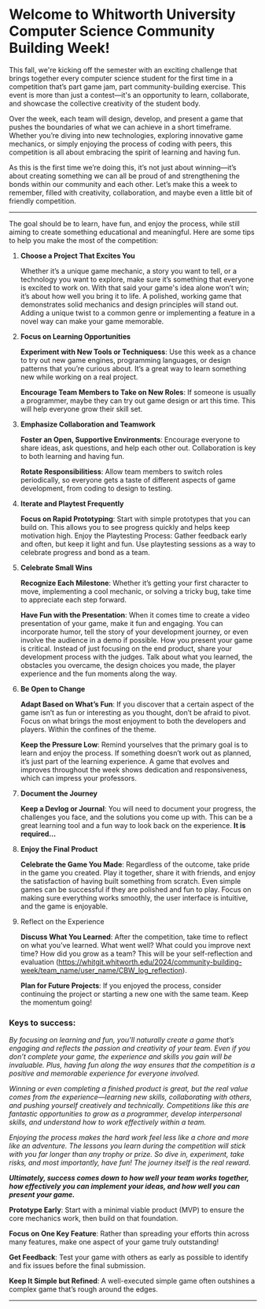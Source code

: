 # Welcome to Whitworth University Computer Science Community Building Week!

This fall, we're kicking off the semester with an exciting challenge that brings together every computer science student for the first time in a competition that’s part game jam, part community-building exercise. This event is more than just a contest—it's an opportunity to learn, collaborate, and showcase the collective creativity of the student body.

Over the week, each team will design, develop, and present a game that pushes the boundaries of what we can achieve in a short timeframe. Whether you’re diving into new technologies, exploring innovative game mechanics, or simply enjoying the process of coding with peers, this competition is all about embracing the spirit of learning and having fun.

As this is the first time we’re doing this, it’s not just about winning—it’s about creating something we can all be proud of and strengthening the bonds within our community and each other. Let’s make this a week to remember, filled with creativity, collaboration, and maybe even a little bit of friendly competition.


---

The goal should be to learn, have fun, and enjoy the process, while still aiming to create something educational and meaningful. Here are some tips to help you make the most of the competition:

1. **Choose a Project That Excites You**

    Whether it’s a unique game mechanic, a story you want to tell, or a technology you want to explore, make sure it’s something that everyone is excited to work on.
    With that said your game's idea alone won’t win; it’s about how well you bring it to life. A polished, working game that demonstrates solid mechanics and design principles will stand out.
    Adding a unique twist to a common genre or implementing a feature in a novel way can make your game memorable.

2. **Focus on Learning Opportunities**

    **Experiment with New Tools or Techniquess**: Use this week as a chance to try out new game engines, programming languages, or design patterns that you’re curious about. It’s a great way to learn something new while working on a real project.

    **Encourage Team Members to Take on New Roles**: If someone is usually a programmer, maybe they can try out game design or art this time. This will help everyone grow their skill set.

3. **Emphasize Collaboration and Teamwork**

    **Foster an Open, Supportive Environments**: Encourage everyone to share ideas, ask questions, and help each other out. Collaboration is key to both learning and having fun.

    **Rotate Responsibilitiess**: Allow team members to switch roles periodically, so everyone gets a taste of different aspects of game development, from coding to design to testing.

4. **Iterate and Playtest Frequently**

    **Focus on Rapid Prototyping**: Start with simple prototypes that you can build on. This allows you to see progress quickly and helps keep motivation high.
    Enjoy the Playtesting Process: Gather feedback early and often, but keep it light and fun. Use playtesting sessions as a way to celebrate progress and bond as a team.

5. **Celebrate Small Wins**

    **Recognize Each Milestone**: Whether it’s getting your first character to move, implementing a cool mechanic, or solving a tricky bug, take time to appreciate each step forward.

    **Have Fun with the Presentation**: When it comes time to create a video presentation of your game, make it fun and engaging. You can incorporate humor, tell the story of your development journey, or even involve the audience in a demo if possible. 
    How you present your game is critical.
    Instead of just focusing on the end product, share your development process with the judges. Talk about what you learned, the obstacles you overcame, the design choices you made, the player experience and the fun moments along the way.

6. **Be Open to Change**

    **Adapt Based on What’s Fun**: If you discover that a certain aspect of the game isn’t as fun or interesting as you thought, don’t be afraid to pivot. Focus on what brings the most enjoyment to both the developers and players. Within the confines of the theme.

    **Keep the Pressure Low**: Remind yourselves that the primary goal is to learn and enjoy the process. If something doesn’t work out as planned, it’s just part of the learning experience.
    A game that evolves and improves throughout the week shows dedication and responsiveness, which can impress your professors.

7. **Document the Journey**

    **Keep a Devlog or Journal**: You will need to document your progress, the challenges you face, and the solutions you come up with. This can be a great learning tool and a fun way to look back on the experience. **It is required…**

8. **Enjoy the Final Product**

    **Celebrate the Game You Made**: Regardless of the outcome, take pride in the game you created. Play it together, share it with friends, and enjoy the satisfaction of having built something from scratch.
    Even simple games can be successful if they are polished and fun to play. Focus on making sure everything works smoothly, the user interface is intuitive, and the game is enjoyable.

9. Reflect on the Experience

    **Discuss What You Learned**: After the competition, take time to reflect on what you’ve learned. What went well? What could you improve next time? How did you grow as a team? This will be your self-reflection and evaluation (https://whitgit.whitworth.edu/2024/community-building-week/team_name/user_name/CBW_log_reflection).

    **Plan for Future Projects**: If you enjoyed the process, consider continuing the project or starting a new one with the same team. Keep the momentum going!


### **Keys to success**:

*By focusing on learning and fun, you’ll naturally create a game that’s engaging and reflects the passion and creativity of your team. Even if you don’t complete your game, the experience and skills you gain will be invaluable. Plus, having fun along the way ensures that the competition is a positive and memorable experience for everyone involved.*

*Winning or even completing a finished product is great, but the real value comes from the experience—learning new skills, collaborating with others, and pushing yourself creatively and technically. Competitions like this are fantastic opportunities to grow as a programmer, develop interpersonal skills, and understand how to work effectively within a team.*

*Enjoying the process makes the hard work feel less like a chore and more like an adventure. The lessons you learn during the competition will stick with you far longer than any trophy or prize. So dive in, experiment, take risks, and most importantly, have fun! The journey itself is the real reward.*

***Ultimately, success comes down to how well your team works together, how effectively you can implement your ideas, and how well you can present your game.***

**Prototype Early**: Start with a minimal viable product (MVP) to ensure the core mechanics work, then build on that foundation.

**Focus on One Key Feature**: Rather than spreading your efforts thin across many features, make one aspect of your game truly outstanding!

**Get Feedback**: Test your game with others as early as possible to identify and fix issues before the final submission.

**Keep It Simple but Refined**: A well-executed simple game often outshines a complex game that’s rough around the edges.

---